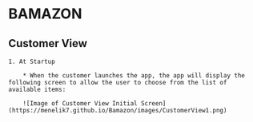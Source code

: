 # BAMAZON

## Customer View

	1. At Startup

		* When the customer launches the app, the app will display the following screen to allow the user to choose from the list of available items:

		![Image of Customer View Initial Screen](https://menelik7.github.io/Bamazon/images/CustomerView1.png)

